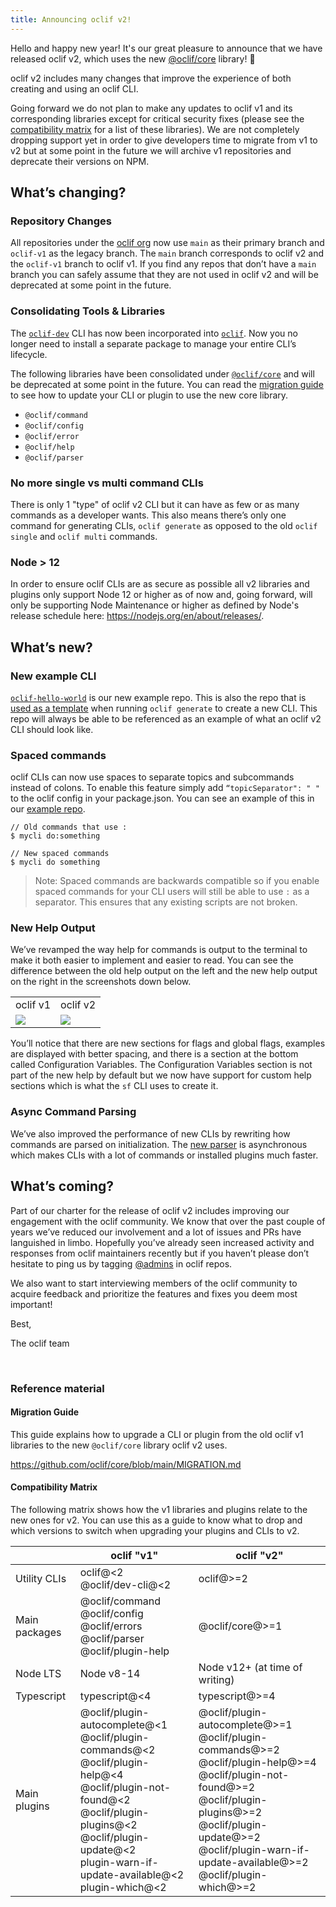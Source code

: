 ```yaml
---
title: Announcing oclif v2!
---
```


Hello and happy new year! It's our great pleasure to announce that we have released oclif v2, which uses the new [@oclif/core](https://github.com/oclif/core) library! 🎉

oclif v2 includes many changes that improve the experience of both creating and using an oclif CLI.

Going forward we do not plan to make any updates to oclif v1 and its corresponding libraries except for critical security fixes (please see the [compatibility matrix](#Compatibility-Matrix) for a list of these libraries). We are not completely dropping support yet in order to give developers time to migrate from v1 to v2 but at some point in the future we will archive v1 repositories and deprecate their versions on NPM.

## What’s changing?

### Repository Changes

All repositories under the [oclif org](https://github.com/oclif/) now use `main` as their primary branch and `oclif-v1` as the legacy branch. The `main`  branch corresponds to oclif v2 and the `oclif-v1` branch to oclif v1. If you find any repos that don’t have a `main` branch you can safely assume that they are not used in oclif v2 and will be deprecated at some point in the future.

### Consolidating Tools & Libraries

The [`oclif-dev`](https://github.com/oclif/dev-cli) CLI has now been incorporated into [`oclif`](https://github.com/oclif/oclif). Now you no longer need to install a separate package to manage your entire CLI’s lifecycle.

The following libraries have been consolidated under [`@oclif/core`](https://github.com/oclif/core) and will be deprecated at some point in the future. You can read the [migration guide](https://github.com/oclif/core/blob/main/MIGRATION.md) to see how to update your CLI or plugin to use the new core library.

* `@oclif/command`
* `@oclif/config`
* `@oclif/error`
* `@oclif/help`
* `@oclif/parser`

### No more single vs multi command CLIs

There is only 1 "type" of oclif v2 CLI but it can have as few or as many commands as a developer wants. This also means there’s only one command for generating CLIs, `oclif generate` as opposed to the old `oclif single` and `oclif multi` commands.

### Node > 12

In order to ensure oclif CLIs are as secure as possible all v2 libraries and plugins only support Node 12 or higher as of now and, going forward, will only be supporting Node Maintenance or higher as defined by Node's release schedule here: https://nodejs.org/en/about/releases/.

## What’s new?

### New example CLI

[`oclif-hello-world`](https://github.com/oclif/hello-world/) is our new example repo. This is also the repo that is [used as a template](https://github.com/oclif/oclif/blob/edc6616e51/src/generators/cli.ts#L74) when running `oclif generate` to create a new CLI. This repo will always be able to be referenced as an example of what an oclif v2 CLI should look like.

### Spaced commands

oclif CLIs can now use spaces to separate topics and subcommands instead of colons. To enable this feature simply add `“topicSeparator": " "` to the oclif config in your package.json. You can see an example of this in our [example repo](https://github.com/oclif/hello-world/blob/main/package.json#L55).

```
// Old commands that use :
$ mycli do:something
```
```
// New spaced commands
$ mycli do something
```

> Note: Spaced commands are backwards compatible so if you enable spaced commands for your CLI users will still be able to use `:` as a separator. This ensures that any existing scripts are not broken.

### New Help Output

We’ve revamped the way help for commands is output to the terminal to make it both easier to implement and easier to read. You can see the difference between the old help output on the left and the new help output on the right in the screenshots down below.

<table border="0">
 <tr>
    <td>oclif v1</td>
    <td>oclif v2</td>
 </tr>
 <tr>
    <td><img src="/img/2022-01-12-announcing-oclif-v2/sfdx-help.png"/></td>
    <td><img src="/img/2022-01-12-announcing-oclif-v2/sf-help.png"/></td>
 </tr>
</table>

You’ll notice that there are new sections for flags and global flags, examples are displayed with better spacing, and there is a section at the bottom called Configuration Variables. The Configuration Variables section is not part of the new help by default but we now have support for custom help sections which is what the `sf` CLI uses to create it.

### Async Command Parsing

We’ve also improved the performance of new CLIs by rewriting how commands are parsed on initialization. The [new parser](https://github.com/oclif/core/blob/main/src/parser/parse.ts) is asynchronous which makes CLIs with a lot of commands or installed  plugins much faster.

## What’s coming?

Part of our charter for the release of oclif v2 includes improving our engagement with the oclif community. We know that over the past couple of years we’ve reduced our involvement and a lot of issues and PRs have languished in limbo. Hopefully you’ve already seen increased activity and responses from oclif maintainers recently but if you haven’t please don’t hesitate to ping us by tagging [@admins](https://github.com/orgs/oclif/teams/admins) in oclif repos.

We also want to start interviewing members of the oclif community to acquire feedback and prioritize the features and fixes you deem most important!

Best,

The oclif team

<br/>

### Reference material 

#### Migration Guide

This guide explains how to upgrade a CLI or plugin from the old oclif v1 libraries to the new `@oclif/core` library oclif v2 uses.

https://github.com/oclif/core/blob/main/MIGRATION.md

#### Compatibility Matrix

The following matrix shows how the v1 libraries and plugins relate to the new ones for v2. You can use this as a guide to know what to drop and which versions to switch when upgrading your plugins and CLIs to v2.

| | oclif "v1" | oclif "v2" |
| - | - | -|
| Utility CLIs | oclif@<2<br/>@oclif/dev-cli@<2 | oclif@>=2
| Main packages | @oclif/command<br/>@oclif/config<br/>@oclif/errors<br/>@oclif/parser<br/>@oclif/plugin-help<br/> | @oclif/core@>=1
| Node LTS | Node v8-14 | Node v12+ (at time of writing) |
| Typescript | typescript@<4 | typescript@>=4 |
| Main plugins | @oclif/plugin-autocomplete@<1<br/>@oclif/plugin-commands@<2<br/>@oclif/plugin-help@<4<br/>@oclif/plugin-not-found@<2<br/>@oclif/plugin-plugins@<2<br/>@oclif/plugin-update@<2<br/>plugin-warn-if-update-available@<2<br/>plugin-which@<2<br/> | @oclif/plugin-autocomplete@>=1<br/>@oclif/plugin-commands@>=2<br/>@oclif/plugin-help@>=4<br/>@oclif/plugin-not-found@>=2<br/>@oclif/plugin-plugins@>=2<br/>@oclif/plugin-update@>=2<br/>@oclif/plugin-warn-if-update-available@>=2<br/>@oclif/plugin-which@>=2<br/> |
